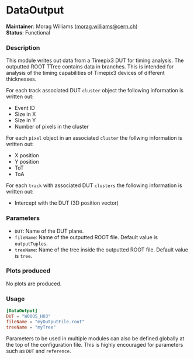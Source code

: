 # DataOutput
**Maintainer**: Morag Williams (<morag.williams@cern.ch>)   
**Status**: Functional  

### Description
This module writes out data from a Timepix3 DUT for timing analysis. The outputted ROOT TTree contains data in branches. This is intended for analysis of the timing capabilities of Timepix3 devices of different thicknesses.

For each track associated DUT `cluster` object the following information is written out:

* Event ID
* Size in X
* Size in Y
* Number of pixels in the cluster

For each `pixel` object in an associated `cluster` the follwing information is written out:

* X position
* Y position
* ToT
* ToA

For each `track` with associated DUT `clusters` the following information is written out:

* Intercept with the DUT (3D position vector)

### Parameters
* `DUT`: Name of the DUT plane.
* `fileName`: Name of the outputted ROOT file. Default value is `outputTuples`.
* `treeName`: Name of the tree inside the outputted ROOT file. Default value is `tree`.

### Plots produced
No plots are produced.

### Usage
```toml
[DataOutput]
DUT = "W0005_H03"
fileName = "myOutputFile.root"
treeName = "myTree"
```
Parameters to be used in multiple modules can also be defined globally at the top of the configuration file. This is highly encouraged for parameters such as `DUT` and `reference`.
